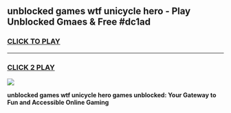 
## unblocked games wtf unicycle hero - Play Unblocked Gmaes & Free #dc1ad
<h3>
<a href="https://news.freeplayer.one?title=unblocked_games_wtf_unicycle_hero&ref=03M">CLICK TO PLAY</a></h3>
<hr>

<h3>
<a href="https://news.freeplayer.one?title=unblocked_games_wtf_unicycle_hero&ref=03M">CLICK 2 PLAY</a>
  
</h3>

<a href="https://news.freeplayer.one?title=unblocked_games_wtf_unicycle_hero&ref=03M"><img src="https://clearcache.store/games.png"></a>


**unblocked games wtf unicycle hero games unblocked: Your Gateway to Fun and Accessible Online Gaming**
